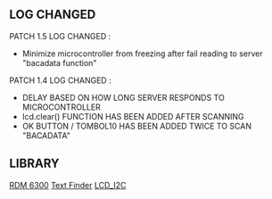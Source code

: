 ## LOG CHANGED

  PATCH 1.5 LOG CHANGED :
  + Minimize microcontroller from freezing after fail reading to server "bacadata function"
                                                                                                                                                                         
  PATCH 1.4 LOG CHANGED :
  + DELAY BASED ON HOW LONG SERVER RESPONDS TO MICROCONTROLLER
  + lcd.clear() FUNCTION HAS BEEN ADDED AFTER SCANNING 
  + OK BUTTON / TOMBOL10 HAS BEEN ADDED TWICE TO SCAN "BACADATA"
  
## LIBRARY
  [RDM 6300](https://github.com/arduino12/rdm6300)
  [Text Finder](https://github.com/tardate/TextFinder)
  [LCD_I2C](https://github.com/johnrickman/LiquidCrystal_I2C)
